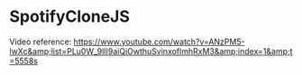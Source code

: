 # SpotifyCloneJS
Video reference: https://www.youtube.com/watch?v=ANzPM5-lwXc&amp;list=PLu0W_9lII9aiQiOwthuSvinxoflmhRxM3&amp;index=1&amp;t=5558s